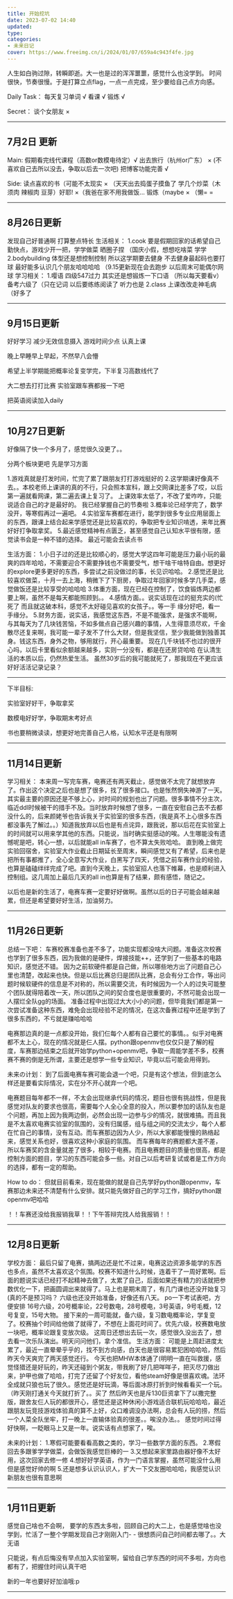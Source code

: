 ```yaml
---
title: 开始挖坑
date: 2023-07-02 14:40
updated: 
type:
categories:
- 未来日记
cover: https://www.freeimg.cn/i/2024/01/07/659a4c943f4fe.jpg
---
```

人生如白驹过隙，转瞬即逝。大一也是过的浑浑噩噩，感觉什么也没学到。
时间很快，节奏很慢。于是打算立点flag，一点一点完成，至少要给自己点方向感。<br/>

Daily Task：
每天复习单词 √
看课 √
锻炼 √

Secret：
谈个女朋友 ×

---------------------
7月2日 更新
---
Main:
假期看完线代课程（高数or数模电待定）√
出去旅行（杭州or广东） × (不喜欢自己去所以没去，争取以后去一次吧)
把博客功能完善    √

Side:
读点喜欢的书（可能不太现实  × （天天出去捣蛋子摸鱼了
学几个炒菜（木须肉 辣椒肉 豆芽）好耶! ×（我爸在家不用我做饭...
锻炼（maybe   × （懒= =

-------------------
8月26日更新
---
发现自己好普通啊 打算整点特长
生活相关：
1.cook 要是假期回家的话希望自己勤快点，游戏少开一把，学学做菜 晒圈子捏 （国庆小假，想想吃啥菜 学学
2.bodybuilding 体型还是想控制控制 所以这学期要去健身 不去健身最起码也要打球 最好能多认识几个朋友哈哈哈哈
（9.15更新现在会去跑步 以后周末可能偶尔网球
学习相关：
1.嘤语 四级547过力 其实还是想锻炼一下口语 （所以每天要看v） 备考六级了（只在记词 以后要练练阅读了 听力也是
2.class 上课改改走神毛病（好多了

-------------------
9月15日更新
---
好好学习 减少无效信息摄入 游戏时间少点 认真上课

晚上早睡早上早起，不然早八会懵

希望上半学期能把概率论复变学完，下半复习高数线代了

大二想去打打比赛 实验室跟车赛都报一下吧

把英语阅读加入daily

-------------------
10月27日更新
---
好像隔了快一个多月了，感觉很久没更了。。

分两个板块更吧
先是学习方面

1.游戏真就是打发时间，忙完了累了跟朋友打打游戏挺好的
2.这学期课好像真不去。。本校老师上课讲的真的不行，只会照本宣科，跟上交网课比差多了哎，以后第一遍就看网课，第二遍去课上复习了。 上课效率太低了，不改了爱咋咋，只能说适合自己的才是最好的。 我已经掌握自己的节奏啦
3.概率论已经学完了，数学没开，等寒假再过一遍吧。
4.实验室车赛都在进行，能学到很多专业应用层面上的东西，跟课上结合起来学感觉还是比较喜欢的，争取把专业知识啃透，来年比赛好好打争取拿奖。
5.最近感觉精神有点匮乏，甚至感觉自己认知水平很有限，感觉读书会是一种不错的选择。 最近可能会去读点书

生活方面：
1.小日子过的还是比较顺心的，感觉大学这四年可能是压力最小玩的最爽的四年哈哈，不需要迎合不需要挣钱也不需要受气，想干啥干啥特自由。想更好的explore更多更好的东西，多尝试之前没做过的事，长见识哈哈。
2.感觉还是比较喜欢做菜，十月一去上海，稍微下了下厨房，争取过年回家时候多学几手菜，感觉做饭还是比较享受的哈哈哈
3.体重方面，现在已经在控制了，饮食锻炼两边都要上啊，虽然不是每天都能照顾到。。
4.感情方面。。说实话现在过的挺充实的(忙死了 而且就这破本科，感觉不太好碰见喜欢的女孩子。。等一手 缘分好吧，看一手缘分。
5.财务方面，说实话，我感觉这东西，不是不能强求，是强求不能啊，与其每天为了几块钱苦恼，不如多做点自己感兴趣的事情，人生得意须尽欢，千金散尽还复来啊，我可能一辈子发不了什么大财，但是我坚信，至少我能做到独善其身。钱这东西，身外之物，够用就行，开心最重要。
现在几千块钱不也过的很开心吗，以后卡里看似余额越来越多，实则一分没有，都是在还房贷哈哈
在认清生活的本质以后，仍然热爱生活。
虽然30岁后的我可能就死了，那我现在不更应该好好活活记录记录？

-------------------

下半目标:

实验室好好干，争取拿奖

数模电好好学，争取期末考好点

书也要稍微读读，想更好地完善自己人格，认知水平还是有限啊

-------------------
11月14日更新
---
学习相关：
本来周一写完车赛，电赛还有两天截止，感觉做不太完了就想放弃了。作出这个决定之后也是想了很多，找了很多接口。也是怅然惘失神游了一天。其实最主要的原因还是不够上心，对时间的规划也出了问题。很多事情不分主次，临近ddl时候被干的措手不及。当时放弃时候想了很多，一直在安慰自己去不去都没什么的，后来颜姥爷也告诉我关于实验室的很多东西，(我是真不上心很多东西都没事先了解过。。）知道我放弃以后也是有点诧异，跟我说，那以后花在实验室上的时间就可以用来学其他的东西。只能说，当时确实挺感动的唉。人生哪能没有遗憾呢是吧，转心一想，以后就能all in车赛了，也不算太失败哈哈。
直到晚上做完实验回宿舍，实验室大作业截止日期延长至周末，瞬间感觉又有了希望，后来也是把所有事都推了，全心全意写大作业，白黑写了四天，凭借之前车赛作业的经验，也算是磕磕绊绊完成了吧。直到今天晚上，实验室招人也落下帷幕，也是顺利进入控制组。这几周加上最后几天的all in也算是有了结果，颇有感悟，随记之。

以后也是新的生活了，电赛车赛一定要好好做啊。虽然以后的日子可能会越来越累，但还是希望要好好生活，加油努力。

-------------------
11月26日更新
---
总结一下吧：
车赛校赛准备也差不多了，功能实现都没啥大问题。准备这次校赛也学到了很多东西，因为我做的是硬件，焊接技能++，还学到了一些基本的电路知识，感觉还不错。
因为之前软硬件都是自己做，所以哪些地方出了问题自己心里也清楚，改起来也快。但是以后比赛总归是团队比赛，总会有分工合作，等出问题时候软硬件的信息是不对称的，所以需要交流，有时候因为一个人的过失可能整个团队就得陪着改一天，所以团队之间的契合度也是很重要的，不然可能会出现一人摆烂全队gg的场面。
准备过程中出现过大大小小的问题，但毕竟我们都是第一次尝试准备这种东西，难免会出现经验不足的情况，在这次备赛过程中还是学到了很多东西的，不亏就是赚哈哈哈

电赛那边真的是一点都没开始，我们仨每个人都有自己要忙的事情。。似乎对电赛都不太上心，现在的情况就是仨人摆。python跟openmv也仅仅只是了解的程度，车赛那边结束之后就开始学python+openmv吧，争取一周能学差不多，校赛赛不赛的倒是无所谓，主要还是想学一些专业知识，毕竟以后可能会用得到。

未来の计划：
到了后面电赛车赛可能会退一个吧，只是有这个想法，但到底怎么样还是要看实际情况，实在分不开心就弃一个吧。

电赛题目每年都不一样，不太会出现继承代码的情况，题目也很有挑战性，但是我感觉对队友的要求也很高，需要每个人全心全意的投入，所以要参加的话队友也是个问题，再加上因为我两边倒，必然会出现一边参与少的情况，就很难搞。而且我是不太喜欢电赛实验室的氛围的，没有归属感，组与组之间的交流太少，每个人都在忙自己的事情，没有互动。而车赛那边因为人少，所以大家都能慢慢的熟络起来，感觉关系也好，很喜欢这种小家庭的氛围。
而车赛每年的赛题都大差不差，所以车赛奖的含金量就差了很多，相较于电赛。而且电赛题目的质量也很高，都是控制方面的题目，学习的东西可能会多一些。对自己以后考研复试或者是工作方向的选择，都有一定的帮助。

How to do：
但就目前看来，现在能做的就是自己先学好python跟openmv，车赛那边未来还不清楚有什么安排。就只能先做好自己的学习工作，搞好python跟openmv吧哈哈

！！车赛还没给我报销我草！！下午答辩完找人给我报销！！

-------------------
12月8日更新
---

学校方面：
最后只留了电赛，搞两边还是忙不过来，电赛这边资源多能学的东西也多点，虽然不太喜欢这个氛围。校赛不知道什么时候，连着干了一周好累啊。后面的题说实话已经打不起精神去做了，太累了自己，后面如果还有精力的话就把参数优化一下，把画圆调出来就得了。马上也是期末周了，有几门课也还没开始复习(真的不是预习吗？ 六级也还没开始准备，好像还有八天。
po一下考试表吧，方便安排
16号六级，20号概率论，22号数电，28号模电，3号英语，9号毛概，12号复变，15号大物。
接下来的一周可能就，备六级，复习数电概率论，学复变了。校赛抽个时间给他做了就得了，不想在上面花时间了。优先六级，校赛数电放一块吧，概率论跟复变放次级。
这周日还想出去玩一次，感觉很久没出去了，想去看一次乐队演出。明天问问他们，拿个准信。
生活方面：
可能是上周赶进度太累了，最近一直晕晕乎乎的，找不到方向感，白天也是很容易累犯困哈哈哈，然后昨天今天爽完了两天感觉还行。
今天也把MHW本体通了(明明一直在叫救援，感觉怪猎还是好玩的，昨天还碰到个粥友，带我刷了好几把咩咩子，把灭尽刀做出来，护甲也做了哈哈，打完了还留了个好友位，看他steam好像是很喜欢魂。法环全成就只狼也玩了很久。感觉还是好玩滴，等后面冰原打折到时候看看买一个玩。（昨天刚打通关今天就打折了。。买了
然后昨天也是斥130巨资拿下了以撒完整版，跟舍友仨人玩的都很开心，感觉还是这种休闲小游戏适合联机玩哈哈哈，最近跟朋友玩竞技游戏体验真的算不上好，众口难调没办法啊，总会有人玩的捞，然后一个人菜全队坐牢，打一晚上一直输体验真的很差。。唉没办法。。
感觉时间过得好快啊，一眨眼马上又是一年。说实话有点想家了，唉。

未来的计划：
1.寒假可能要看看高数之类的，学习一些数学方面的东西。
2.寒假回去多跟爹学学做菜，会做饭我感觉巨棒的一
3.又想起来家里路由器好像不太好用，这次回家去修一修
4.想好好学英语，作为一门语言掌握，虽然可能没什么用但是感觉好帅的啊
5.还是想多认识认识人，扩大一下交友圈哈哈哈，我感觉认识新朋友也很有意思啊

-------------------
1月11日更新
---
感觉自己啥也不会啊， 要学的东西太多啦，回顾自己的大二上，也是感觉啥也没学到，忙活了一整个学期发现自己才刚刚入门- - 很想质问自己时间都去哪了。。大无语

只能说，有点后悔没有早点加入实验室啊，留给自己学东西的时间不多啦，方向也都有了，把握住时间认真干吧

新的一年也要好好加油哦:p

-------------------